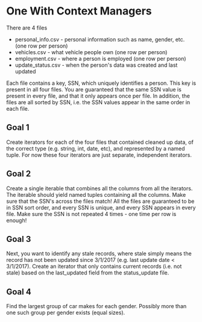# One With Context Managers

There are 4 files
- personal_info.csv - personal information such as name, gender, etc. (one row per person)
- vehicles.csv - what vehicle people own (one row per person)
- employment.csv - where a person is employed (one row per person)
- update_status.csv - when the person's data was created and last updated

Each file contains a key, SSN, which uniquely identifies a person.
This key is present in all four files.
You are guaranteed that the same SSN value is present in every file, and that it only appears once per file.
In addition, the files are all sorted by SSN, i.e. the SSN values appear in the same order in each file.

## Goal 1
Create iterators for each of the four files that contained cleaned up data, of the correct type (e.g. string, int, date, etc), and represented by a named tuple.
For now these four iterators are just separate, independent iterators.

## Goal 2
Create a single iterable that combines all the columns from all the iterators.
The iterable should yield named tuples containing all the columns. Make sure that the SSN's across the files match!
All the files are guaranteed to be in SSN sort order, and every SSN is unique, and every SSN appears in every file.
Make sure the SSN is not repeated 4 times - one time per row is enough!

## Goal 3
Next, you want to identify any stale records, where stale simply means the record has not been updated since 3/1/2017 (e.g. last update date < 3/1/2017). Create an iterator that only contains current records (i.e. not stale) based on the last_updated field from the status_update file.

## Goal 4
Find the largest group of car makes for each gender.
Possibly more than one such group per gender exists (equal sizes).